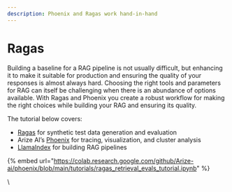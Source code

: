 ```yaml
---
description: Phoenix and Ragas work hand-in-hand
---
```


# Ragas

Building a baseline for a RAG pipeline is not usually difficult, but enhancing it to make it suitable for production and ensuring the quality of your responses is almost always hard. Choosing the right tools and parameters for RAG can itself be challenging when there is an abundance of options available. With Ragas and Phoenix you create a robust workflow for making the right choices while building your RAG and ensuring its quality.

The tutorial below covers:&#x20;

* [Ragas](https://colab.research.google.com/corgiredirector?site=https%3A%2F%2Fdocs.ragas.io%2Fen%2Fstable%2F) for synthetic test data generation and evaluation
* Arize AI’s [Phoenix](https://colab.research.google.com/corgiredirector?site=https%3A%2F%2Fdocs.arize.com%2Fphoenix) for tracing, visualization, and cluster analysis
* [LlamaIndex](https://colab.research.google.com/corgiredirector?site=https%3A%2F%2Fdocs.llamaindex.ai%2Fen%2Fstable%2F) for building RAG pipelines

{% embed url="https://colab.research.google.com/github/Arize-ai/phoenix/blob/main/tutorials/ragas_retrieval_evals_tutorial.ipynb" %}

\
